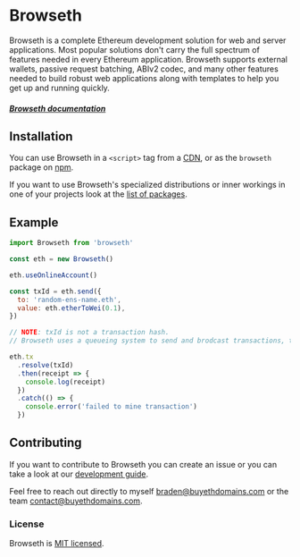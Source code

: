 # Browseth

Browseth is a complete Ethereum development solution for web and server
applications. Most popular solutions don't carry the full spectrum of features needed in every Ethereum application. Browseth supports external wallets, passive request batching, ABIv2 codec, and many other features needed to build robust web applications along with templates to help you get up and running quickly.

##### [Browseth documentation](https://browseth.readthedocs.io/en/public/index.html)

## Installation

You can use Browseth in a `<script>` tag from a
[CDN](https://unpkg.com/browseth@^0.1.0/build/browser.js), or as the `browseth`
package on [npm](https://www.npmjs.com/package/browseth).

If you want to use Browseth's specialized distributions or inner workings in one
of your projects look at the [list of packages](./PACKAGES.md).

## Example

```javascript
import Browseth from 'browseth'

const eth = new Browseth()

eth.useOnlineAccount()

const txId = eth.send({
  to: 'random-ens-name.eth',
  value: eth.etherToWei(0.1),
})

// NOTE: txId is not a transaction hash.
// Browseth uses a queueing system to send and brodcast transactions, txId is a uuid that Browseth uses internally.

eth.tx
  .resolve(txId)
  .then(receipt => {
    console.log(receipt)
  })
  .catch(() => {
    console.error('failed to mine transaction')
  })
```

## Contributing

If you want to contribute to Browseth you can create an issue or you can take a
look at our [development guide](./DEVELOPMENT.md).

Feel free to reach out directly to myself braden@buyethdomains.com or the team
contact@buyethdomains.com.

### License

Browseth is [MIT licensed](./LICENSE).
